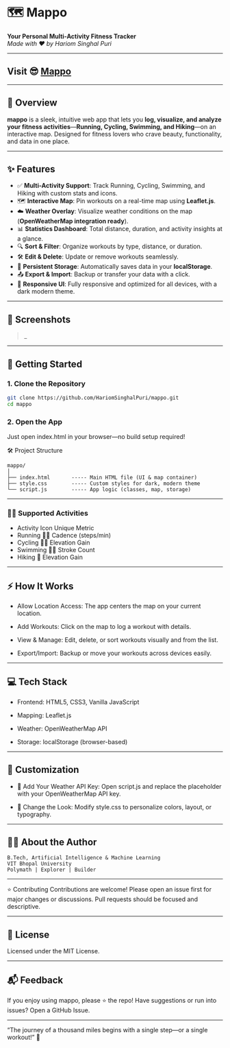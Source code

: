 # 🗺️ Mappo

**Your Personal Multi-Activity Fitness Tracker**  
_Made with ♥ by Hariom Singhal Puri_

---
## Visit 😎 [Mappo](https://pages.github.com/) 

---

## 🚀 Overview

**mappo** is a sleek, intuitive web app that lets you **log, visualize, and analyze your fitness activities**—**Running, Cycling, Swimming, and Hiking**—on an interactive map. Designed for fitness lovers who crave beauty, functionality, and data in one place.

---

## ✨ Features

- ✅ **Multi-Activity Support**: Track Running, Cycling, Swimming, and Hiking with custom stats and icons.
- 🗺️ **Interactive Map**: Pin workouts on a real-time map using **Leaflet.js**.
- ☁️ **Weather Overlay**: Visualize weather conditions on the map (**OpenWeatherMap integration ready**).
- 📊 **Statistics Dashboard**: Total distance, duration, and activity insights at a glance.
- 🔍 **Sort & Filter**: Organize workouts by type, distance, or duration.
- 🛠️ **Edit & Delete**: Update or remove workouts seamlessly.
- 💾 **Persistent Storage**: Automatically saves data in your **localStorage**.
- 📤 **Export & Import**: Backup or transfer your data with a click.
- 📱 **Responsive UI**: Fully responsive and optimized for all devices, with a dark modern theme.

---

## 📸 Screenshots

> _

---

## 🏁 Getting Started

### 1. Clone the Repository

```bash
git clone https://github.com/HariomSinghalPuri/mappo.git
cd mappo
```

### 2. Open the App
Just open index.html in your browser—no build setup required!

🛠️ Project Structure

```
mappo/
│
├── index.html       ----- Main HTML file (UI & map container)
├── style.css        ----- Custom styles for dark, modern theme
└── script.js        ----- App logic (classes, map, storage)
```
---

### 🏋️‍♂️ Supported Activities
- Activity	Icon	Unique Metric
- Running	🏃‍♂️	Cadence (steps/min)
- Cycling	🚴‍♀️	Elevation Gain
- Swimming	🏊‍♂️	Stroke Count
- Hiking	🥾	Elevation Gain

---

## ⚡ How It Works
- Allow Location Access: The app centers the map on your current location.

- Add Workouts: Click on the map to log a workout with details.

- View & Manage: Edit, delete, or sort workouts visually and from the list.

- Export/Import: Backup or move your workouts across devices easily.

---

## 💻 Tech Stack
- Frontend: HTML5, CSS3, Vanilla JavaScript

- Mapping: Leaflet.js

- Weather: OpenWeatherMap API

- Storage: localStorage (browser-based)

--- 

## 🎨 Customization
- 🔑 Add Your Weather API Key:
Open script.js and replace the placeholder with your OpenWeatherMap API key.

- 🎨 Change the Look:
Modify style.css to personalize colors, layout, or typography.

---

## 🙋‍♂️ About the Author
```Hariom Singhal Puri
B.Tech, Artificial Intelligence & Machine Learning
VIT Bhopal University
Polymath | Explorer | Builder
```
---
⭐️ Contributing
Contributions are welcome!
Please open an issue first for major changes or discussions.
Pull requests should be focused and descriptive.

---

## 📄 License
Licensed under the MIT License.

---

## 📬 Feedback
If you enjoy using mappo, please ⭐ the repo!
Have suggestions or run into issues? Open a GitHub Issue.

---

“The journey of a thousand miles begins with a single step—or a single workout!” 💪